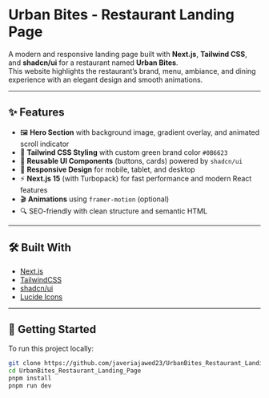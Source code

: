# Urban Bites - Restaurant Landing Page

A modern and responsive landing page built with **Next.js**, **Tailwind CSS**, and **shadcn/ui** for a restaurant named **Urban Bites**.  
This website highlights the restaurant’s brand, menu, ambiance, and dining experience with an elegant design and smooth animations.

---

## ✨ Features

- 🖼️ **Hero Section** with background image, gradient overlay, and animated scroll indicator  
- 🎨 **Tailwind CSS Styling** with custom green brand color `#0B6623`  
- 🔘 **Reusable UI Components** (buttons, cards) powered by `shadcn/ui`  
- 📱 **Responsive Design** for mobile, tablet, and desktop  
- ⚡ **Next.js 15** (with Turbopack) for fast performance and modern React features  
- 🎬 **Animations** using `framer-motion` (optional)  
- 🔍 SEO-friendly with clean structure and semantic HTML  

---

## 🛠️ Built With

- [Next.js](https://nextjs.org/)
- [TailwindCSS](https://tailwindcss.com/)
- [shadcn/ui](https://ui.shadcn.com/)
- [Lucide Icons](https://lucide.dev/)

---

## 🚀 Getting Started

To run this project locally:

```bash
git clone https://github.com/javeriajawed23/UrbanBites_Restaurant_Landing_Page.git
cd UrbanBites_Restaurant_Landing_Page
pnpm install
pnpm run dev
```